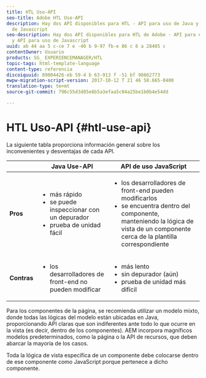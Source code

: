 ```yaml
---
title: HTL Uso-API
seo-title: Adobe HTL Use-API
description: Hay dos API disponibles para HTL - API para uso de Java y API para uso
  de Javascript
seo-description: Hay dos API disponibles para HTL de Adobe - API para uso de Java
  y API para uso de Javascript
uuid: ab 44 aa 5 c-ce 7 e -40 b 9-97 fb-e 86 c 6 a 28405 c
contentOwner: Usuario
products: SG_ EXPERIENCEMANAGER/HTL
topic-tags: html-template-language
content-type: referencia
discoiquuid: 89004426-eb 59-4 b 63-913 f -51 bf 98662773
mwpw-migration-script-version: 2017-10-12 T 21 46 58.665-0400
translation-type: tm+mt
source-git-commit: 796c55d3d85e6b5a3efaa5c04a25be1b0b4e54dd

---
```



# HTL Uso-API {#htl-use-api}

La siguiente tabla proporciona información general sobre los inconvenientes y desventajas de cada API.

|  | **Java Use-API** | **API de uso JavaScript** |
|--- |--- |--- |
| **Pros** | <ul><li>más rápido</li><li>se puede inspeccionar con un depurador</li><li>prueba de unidad fácil</li></ul> | <ul><li>los desarrolladores de front-end pueden modificarlos</li><li>se encuentra dentro del componente, manteniendo la lógica de vista de un componente cerca de la plantilla correspondiente</li></ul> |
| **Contras** | <ul><li>los desarrolladores de front-end no pueden modificar</li></ul> | <ul><li>más lento</li><li>sin depurador (aún)</li><li>prueba de unidad más difícil</li></ul> |


Para los componentes de la página, se recomienda utilizar un modelo mixto, donde todas las lógicas del modelo están ubicadas en Java, proporcionando API claras que son indiferentes ante todo lo que ocurre en la vista (es decir, dentro de los componentes). AEM incorpora magníficos modelos predeterminados, como la página o la API de recursos, que deben abarcar la mayoría de los casos.

Toda la lógica de vista específica de un componente debe colocarse dentro de ese componente como JavaScript porque pertenece a dicho componente.
